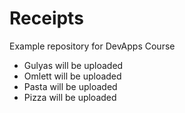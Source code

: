 # Receipts
Example repository for DevApps Course

- Gulyas will be uploaded
- Omlett will be uploaded
- Pasta will be uploaded
- Pizza will be uploaded
